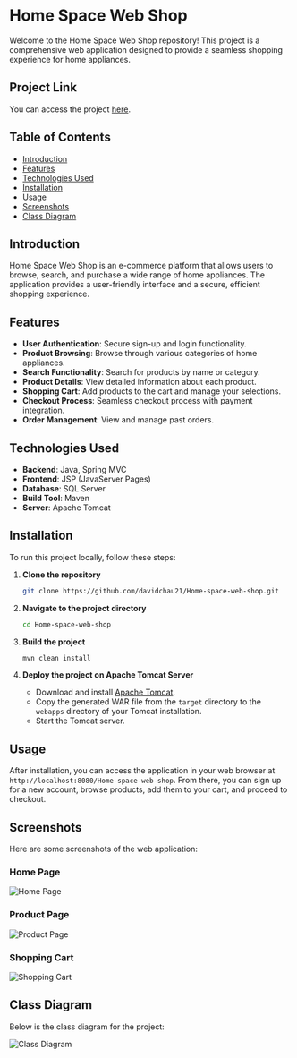 # Home Space Web Shop

Welcome to the Home Space Web Shop repository! This project is a comprehensive web application designed to provide a seamless shopping experience for home appliances.

## Project Link
You can access the project [here](https://github.com/davidchau21/Home-space-web-shop).

## Table of Contents

- [Introduction](#introduction)
- [Features](#features)
- [Technologies Used](#technologies-used)
- [Installation](#installation)
- [Usage](#usage)
- [Screenshots](#screenshots)
- [Class Diagram](#class-diagram)

## Introduction

Home Space Web Shop is an e-commerce platform that allows users to browse, search, and purchase a wide range of home appliances. The application provides a user-friendly interface and a secure, efficient shopping experience.

## Features

- **User Authentication**: Secure sign-up and login functionality.
- **Product Browsing**: Browse through various categories of home appliances.
- **Search Functionality**: Search for products by name or category.
- **Product Details**: View detailed information about each product.
- **Shopping Cart**: Add products to the cart and manage your selections.
- **Checkout Process**: Seamless checkout process with payment integration.
- **Order Management**: View and manage past orders.

## Technologies Used

- **Backend**: Java, Spring MVC
- **Frontend**: JSP (JavaServer Pages)
- **Database**: SQL Server
- **Build Tool**: Maven
- **Server**: Apache Tomcat

## Installation

To run this project locally, follow these steps:

1. **Clone the repository**
    ```bash
    git clone https://github.com/davidchau21/Home-space-web-shop.git
    ```

2. **Navigate to the project directory**
    ```bash
    cd Home-space-web-shop
    ```

3. **Build the project**
    ```bash
    mvn clean install
    ```

4. **Deploy the project on Apache Tomcat Server**
    - Download and install [Apache Tomcat](https://tomcat.apache.org/).
    - Copy the generated WAR file from the `target` directory to the `webapps` directory of your Tomcat installation.
    - Start the Tomcat server.

## Usage

After installation, you can access the application in your web browser at `http://localhost:8080/Home-space-web-shop`. From there, you can sign up for a new account, browse products, add them to your cart, and proceed to checkout.

## Screenshots

Here are some screenshots of the web application:

### Home Page
![Home Page](path_to_home_page_screenshot)

### Product Page
![Product Page](path_to_product_page_screenshot)

### Shopping Cart
![Shopping Cart](path_to_shopping_cart_screenshot)

## Class Diagram

Below is the class diagram for the project:

![Class Diagram](path_to_class_diagram)
